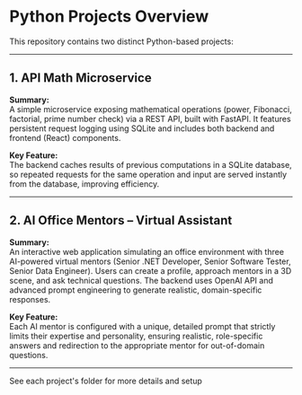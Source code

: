 # Python Projects Overview

This repository contains two distinct Python-based projects:

---

## 1. API Math Microservice

**Summary:**  
A simple microservice exposing mathematical operations (power, Fibonacci, factorial, prime number check) via a REST API, built with FastAPI. It features persistent request logging using SQLite and includes both backend and frontend (React) components.

**Key Feature:**  
The backend caches results of previous computations in a SQLite database, so repeated requests for the same operation and input are served instantly from the database, improving efficiency.

---

## 2. AI Office Mentors – Virtual Assistant

**Summary:**  
An interactive web application simulating an office environment with three AI-powered virtual mentors (Senior .NET Developer, Senior Software Tester, Senior Data Engineer). Users can create a profile, approach mentors in a 3D scene, and ask technical questions. The backend uses OpenAI API and advanced prompt engineering to generate realistic, domain-specific responses.

**Key Feature:**  
Each AI mentor is configured with a unique, detailed prompt that strictly limits their expertise and personality, ensuring realistic, role-specific answers and redirection to the appropriate mentor for out-of-domain questions.

---

See each project's folder for more details and setup
